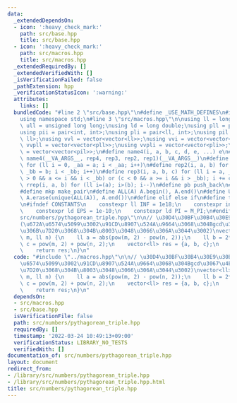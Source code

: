```yaml
---
data:
  _extendedDependsOn:
  - icon: ':heavy_check_mark:'
    path: src/base.hpp
    title: src/base.hpp
  - icon: ':heavy_check_mark:'
    path: src/macros.hpp
    title: src/macros.hpp
  _extendedRequiredBy: []
  _extendedVerifiedWith: []
  _isVerificationFailed: false
  _pathExtension: hpp
  _verificationStatusIcon: ':warning:'
  attributes:
    links: []
  bundledCode: "#line 2 \"src/base.hpp\"\n#define _USE_MATH_DEFINES\n#include <bits/stdc++.h>\n\
    using namespace std;\n#line 3 \"src/macros.hpp\"\n\nusing ll = long long;\nusing\
    \ ull = unsigned long long;\nusing ld = long double;\nusing pll = pair<ll, ll>;\n\
    using pii = pair<int, int>;\nusing pli = pair<ll, int>;\nusing pil = pair<int,\
    \ ll>;\nusing vvl = vector<vector<ll>>;\nusing vvi = vector<vector<int>>;\nusing\
    \ vvpll = vector<vector<pll>>;\nusing vvpli = vector<vector<pli>>;\nusing vvpil\
    \ = vector<vector<pil>>;\n#define name4(i, a, b, c, d, e, ...) e\n#define rep(...)\
    \ name4(__VA_ARGS__, rep4, rep3, rep2, rep1)(__VA_ARGS__)\n#define rep1(i, a)\
    \ for (ll i = 0, _aa = a; i < _aa; i++)\n#define rep2(i, a, b) for (ll i = a,\
    \ _bb = b; i < _bb; i++)\n#define rep3(i, a, b, c) for (ll i = a, _bb = b; (c\
    \ > 0 && a <= i && i < _bb) or (c < 0 && a >= i && i > _bb); i += c)\n#define\
    \ rrep(i, a, b) for (ll i=(a); i>(b); i--)\n#define pb push_back\n#define eb emplace_back\n\
    #define mkp make_pair\n#define ALL(A) A.begin(), A.end()\n#define UNIQUE(A) sort(ALL(A)),\
    \ A.erase(unique(ALL(A)), A.end())\n#define elif else if\n#define tostr to_string\n\
    \n#ifndef CONSTANTS\n    constexpr ll INF = 1e18;\n    constexpr int MOD = 1000000007;\n\
    \    constexpr ld EPS = 1e-10;\n    constexpr ld PI = M_PI;\n#endif\n#line 2 \"\
    src/numbers/pythagorean_triple.hpp\"\n\n// \u30D4\u30BF\u30B4\u30E9\u30B9\u6570\
    (\u672A\u6574\u5099\u3002\u91CD\u8907\u524A\u9664\u3068\u304Bgcd\u3067\u4E92\u3044\
    \u306B\u7D20\u3068\u304B\u8003\u3048\u3066\u306A\u3044\u3002)\nvector<ll> pythagorean_triple(ll\
    \ m, ll n) {\n    ll a = abs(pow(m, 2) - pow(n, 2));\n    ll b = 2*m*n;\n    ll\
    \ c = pow(m, 2) + pow(n, 2);\n    vector<ll> res = {a, b, c};\n    sort(ALL(res));\n\
    \    return res;\n}\n"
  code: "#include \"../macros.hpp\"\n\n// \u30D4\u30BF\u30B4\u30E9\u30B9\u6570(\u672A\
    \u6574\u5099\u3002\u91CD\u8907\u524A\u9664\u3068\u304Bgcd\u3067\u4E92\u3044\u306B\
    \u7D20\u3068\u304B\u8003\u3048\u3066\u306A\u3044\u3002)\nvector<ll> pythagorean_triple(ll\
    \ m, ll n) {\n    ll a = abs(pow(m, 2) - pow(n, 2));\n    ll b = 2*m*n;\n    ll\
    \ c = pow(m, 2) + pow(n, 2);\n    vector<ll> res = {a, b, c};\n    sort(ALL(res));\n\
    \    return res;\n}\n"
  dependsOn:
  - src/macros.hpp
  - src/base.hpp
  isVerificationFile: false
  path: src/numbers/pythagorean_triple.hpp
  requiredBy: []
  timestamp: '2022-03-24 10:49:13+09:00'
  verificationStatus: LIBRARY_NO_TESTS
  verifiedWith: []
documentation_of: src/numbers/pythagorean_triple.hpp
layout: document
redirect_from:
- /library/src/numbers/pythagorean_triple.hpp
- /library/src/numbers/pythagorean_triple.hpp.html
title: src/numbers/pythagorean_triple.hpp
---
```


